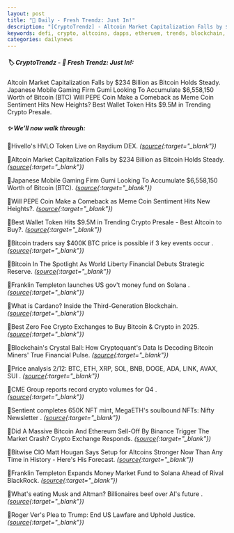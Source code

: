 ```yaml
---
layout: post
title: "🌌 Daily - Fresh Trendz: Just In!"
description: "[CryptoTrendz] - Altcoin Market Capitalization Falls by $234 Billion as Bitcoin Holds Steady. Japanese Mobile Gaming Firm Gumi Looking To Accumulate $6,558,150 Worth of Bitcoin (BTC) Will PEPE Coin Make a Comeback as Meme Coin Sentiment Hits New Heights? Best Wallet Token Hits $9.5M in Trending Crypto Presale."
keywords: defi, crypto, altcoins, dapps, etheruem, trends, blockchain, web3, solana, bearmarket
categories: dailynews
---
```


##### 🏷️  CryptoTrendz - 📌 *Fresh Trendz: Just In!:*

Altcoin Market Capitalization Falls by $234 Billion as Bitcoin Holds Steady. Japanese Mobile Gaming Firm Gumi Looking To Accumulate $6,558,150 Worth of Bitcoin (BTC) Will PEPE Coin Make a Comeback as Meme Coin Sentiment Hits New Heights? Best Wallet Token Hits $9.5M in Trending Crypto Presale.

##### ✨ *We’ll now walk through:*


🔹Hivello's HVLO Token Live on Raydium DEX. *([source](https://s.avyag.com/liyh){:target="_blank"})*

🔹Altcoin Market Capitalization Falls by $234 Billion as Bitcoin Holds Steady. *([source](https://s.avyag.com/qjue){:target="_blank"})*

🔹Japanese Mobile Gaming Firm Gumi Looking To Accumulate $6,558,150 Worth of Bitcoin (BTC). *([source](https://s.avyag.com/6iao){:target="_blank"})*

🔹Will PEPE Coin Make a Comeback as Meme Coin Sentiment Hits New Heights?. *([source](https://s.avyag.com/aszv){:target="_blank"})*

🔹Best Wallet Token Hits $9.5M in Trending Crypto Presale - Best Altcoin to Buy?. *([source](https://s.avyag.com/1mvk){:target="_blank"})*

🔹Bitcoin traders say $400K BTC price is possible if 3 key events occur . *([source](https://s.avyag.com/prnw){:target="_blank"})*

🔹Bitcoin In The Spotlight As World Liberty Financial Debuts Strategic Reserve. *([source](https://s.avyag.com/ek0e){:target="_blank"})*

🔹Franklin Templeton launches US gov't money fund on Solana . *([source](https://s.avyag.com/438q){:target="_blank"})*

🔹What is Cardano? Inside the Third-Generation Blockchain. *([source](https://s.avyag.com/ijxl){:target="_blank"})*

🔹Best Zero Fee Crypto Exchanges to Buy Bitcoin & Crypto in 2025. *([source](https://s.avyag.com/1mh4){:target="_blank"})*

🔹Blockchain's Crystal Ball: How Cryptoquant's Data Is Decoding Bitcoin Miners' True Financial Pulse. *([source](https://s.avyag.com/8ju9){:target="_blank"})*

🔹Price analysis 2/12: BTC, ETH, XRP, SOL, BNB, DOGE, ADA, LINK, AVAX, SUI . *([source](https://s.avyag.com/q64y){:target="_blank"})*

🔹CME Group reports record crypto volumes for Q4 . *([source](https://s.avyag.com/etlh){:target="_blank"})*

🔹Sentient completes 650K NFT mint, MegaETH's soulbound NFTs: Nifty Newsletter . *([source](https://s.avyag.com/ni11){:target="_blank"})*

🔹Did A Massive Bitcoin And Ethereum Sell-Off By Binance Trigger The Market Crash? Crypto Exchange Responds. *([source](https://s.avyag.com/r6z9){:target="_blank"})*

🔹Bitwise CIO Matt Hougan Says Setup for Altcoins Stronger Now Than Any Time in History - Here's His Forecast. *([source](https://s.avyag.com/by3q){:target="_blank"})*

🔹Franklin Templeton Expands Money Market Fund to Solana Ahead of Rival BlackRock. *([source](https://s.avyag.com/jr4t){:target="_blank"})*

🔹What's eating Musk and Altman? Billionaires beef over AI's future . *([source](https://s.avyag.com/3v43){:target="_blank"})*

🔹Roger Ver's Plea to Trump: End US Lawfare and Uphold Justice. *([source](https://s.avyag.com/xjk8){:target="_blank"})*
